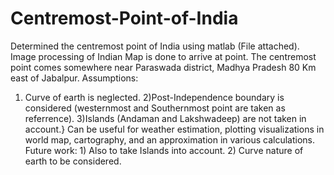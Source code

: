 # Centremost-Point-of-India
Determined the centremost point of India using matlab (File attached).
Image processing of Indian Map is done to arrive at point.
The centremost point comes somewhere near Paraswada district, Madhya Pradesh 80 Km east of Jabalpur.
Assumptions:
  1) Curve of earth is neglected.
   2)Post-Independence boundary is considered (westernmost and Southernmost point are taken as referrence).
   3)Islands (Andaman and Lakshwadeep) are not taken in account.}
 Can be useful for weather estimation, plotting visualizations in world map, cartography, and an approximation in various calculations.
 Future work: 1) Also to take Islands into account.
              2) Curve nature of earth to be considered.

